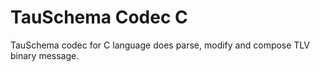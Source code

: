 # TauSchema Codec C

TauSchema codec for C language does parse, modify and compose TLV binary message.

